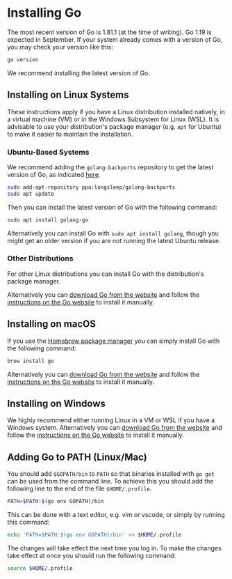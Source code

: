 # Installing Go

The most recent version of Go is 1.81.1 (at the time of writing).
Go 1.19 is expected in September.
If your system already comes with a version of Go, you may check your version like this:

```sh
go version
```

We recommend installing the latest version of Go.

## Installing on Linux Systems

These instructions apply if you have a Linux distribution installed natively, in a virtual machine (VM) or in the Windows Subsystem for Linux (WSL).
It is advisable to use your distribution's package manager (e.g. `apt` for Ubuntu) to make it easier to maintain the installation.

### Ubuntu-Based Systems

We recommend adding the `golang-backports` repository to get the latest version of Go, as indicated [here](https://github.com/golang/go/wiki/Ubuntu).

```sh
sudo add-apt-repository ppa:longsleep/golang-backports
sudo apt update
```

Then you can install the latest version of Go with the following command:

```sh
sudo apt install golang-go
```

Alternatively you can install Go with `sudo apt install golang`, though you might get an older version if you are not running the latest Ubuntu release.

### Other Distributions

For other Linux distributions you can install Go with the distribution's package manager.

Alternatively you can [download Go from the website](https://golang.org/dl/) and follow the [instructions on the Go website](https://golang.org/doc/install) to install it manually.

## Installing on macOS

If you use the [Homebrew package manager](https://brew.sh/) you can simply install Go with the following command:

```sh
brew install go
```

Alternatively you can [download Go from the website](https://golang.org/dl/) and follow the [instructions on the Go website](https://golang.org/doc/install) to install it manually.

## Installing on Windows

We highly recommend either running Linux in a VM or WSL if you have a Windows system.
Alternatively you can [download Go from the website](https://golang.org/dl/) and follow the [instructions on the Go website](https://golang.org/doc/install) to install it manually.

## Adding Go to PATH (Linux/Mac)

You should add `$GOPATH/bin` to `PATH` so that binaries installed with `go get` can be used from the command line.
To achieve this you should add the following line to the end of the file `$HOME/.profile`.

```sh
PATH=$PATH:$(go env GOPATH)/bin
```

This can be done with a text editor, e.g. vim or vscode, or simply by running this command:

```sh
echo 'PATH=$PATH:$(go env GOPATH)/bin' >> $HOME/.profile
```

The changes will take effect the next time you log in.
To make the changes take effect at once you should run the following command:

```sh
source $HOME/.profile
```
